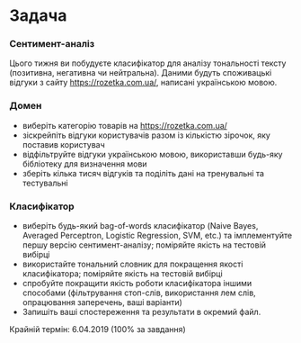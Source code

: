 # Задача

### Сентимент-аналіз

Цього тижня ви побудуєте класифікатор для аналізу тональності тексту 
(позитивна, негативна чи нейтральна). Даними будуть споживацькі відгуки 
з сайту https://rozetka.com.ua/, написані українською мовою.

### Домен
* виберіть категорію товарів на https://rozetka.com.ua/
* зіскрейпіть відгуки користувачів разом із кількістю зірочок, яку поставив користувач
* відфільтруйте відгуки українською мовою, використавши будь-яку бібліотеку для 
визначення мови
* зберіть кілька тисяч відгуків та поділіть дані на тренувальні та тестувальні

### Класифікатор
* виберіть будь-який bag-of-words класифікатор (Naive Bayes, Averaged Perceptron, 
Logistic Regression, SVM, etc.) та імплементуйте першу версію сентимент-аналізу; 
поміряйте якість на тестовій вибірці
* використайте тональний словник для покращення якості класифікатора; поміряйте 
якість на тестовій вибірці
* спробуйте покращити якість роботи класифікатора іншими способами (фільтрування 
стоп-слів, використання лем слів, опрацювання заперечень, ваші варіанти)
* Запишіть ваші спостереження та результати в окремий файл.

Крайній термін: 6.04.2019 (100% за завдання)